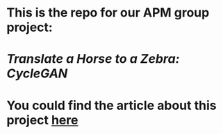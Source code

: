 # This is the repo for our APM group project:    
# *Translate a Horse to a Zebra: CycleGAN*
# You could find the article about this project [here](https://haohe1113.medium.com/translate-a-horse-to-a-zebra-cyclegan-6c3e12e40f53)
